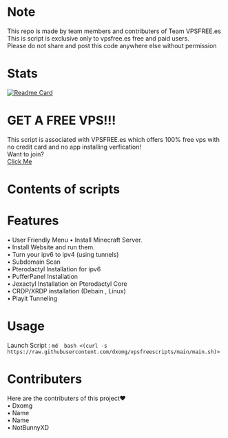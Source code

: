 # Note
This repo is made by team members and contributers of Team VPSFREE.es <br>
This is script is exclusive only to vpsfree.es free and paid users.<br>
Please do not share and post this code anywhere else without permission <br>
# Stats
[![Readme Card](https://github-readme-stats.vercel.app/api/pin/?username=dxomg&repo=vpsfreescripts)](https://github.com/dxomg/vpsfreescripts)
# GET A FREE VPS!!!
This script is associated with VPSFREE.es which offers 100% free vps with no credit card and no app installing verfication! <br> Want to join? <br>
<a href="https://vpsfree.es/"> Click Me </a>
# Contents of scripts




# Features
 • User Friendly Menu
 • Install Minecraft Server. <br>
 • Install Website and run them. <br>
 • Turn your ipv6 to ipv4 (using tunnels) <br>
 • Subdomain Scan <br> 
 • Pterodactyl Installation for ipv6 <br>
 • PufferPanel Installation <br>
 • Jexactyl Installation on Pterodactyl Core <br>
 • CRDP/XRDP installation (Debain , Linux) <br>
 • Playit Tunneling
# Usage
Launch Script : ```md 
bash <(curl -s https://raw.githubusercontent.com/dxomg/vpsfreescripts/main/main.sh)>```
# Contributers
 
Here are the contributers of this project❤️ <br>
 • Dxomg <br>
 • Name <br>
 • Name <br>
 • NotBunnyXD <br>
